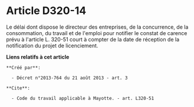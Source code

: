 # Article D320-14

Le délai dont dispose le directeur des entreprises, de la concurrence, de la consommation, du travail et de l'emploi pour
notifier le constat de carence prévu à l'article L. 320-51 court à compter de la date de réception de la notification du
projet de licenciement.

**Liens relatifs à cet article**

	**Créé par**:

	  - Décret n°2013-764 du 21 août 2013 - art. 3

	**Cite**:

	  - Code du travail applicable à Mayotte. - art. L320-51

